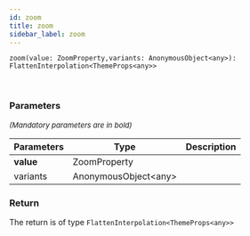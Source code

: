 ```yaml
---
id: zoom
title: zoom
sidebar_label: zoom
---
```


```tsx
zoom(value: ZoomProperty,variants: AnonymousObject<any>): FlattenInterpolation<ThemeProps<any>>
```
<br/>



### Parameters

<font size="2"><i>(Mandatory parameters are in bold)</i></font>

| Parameters | Type | Description |
| --------- | ---- | ----------- |
| **value** | ZoomProperty |  |
| variants | AnonymousObject<any\> |  |


### Return



The return is of type <code>FlattenInterpolation<ThemeProps<any\>\></code>